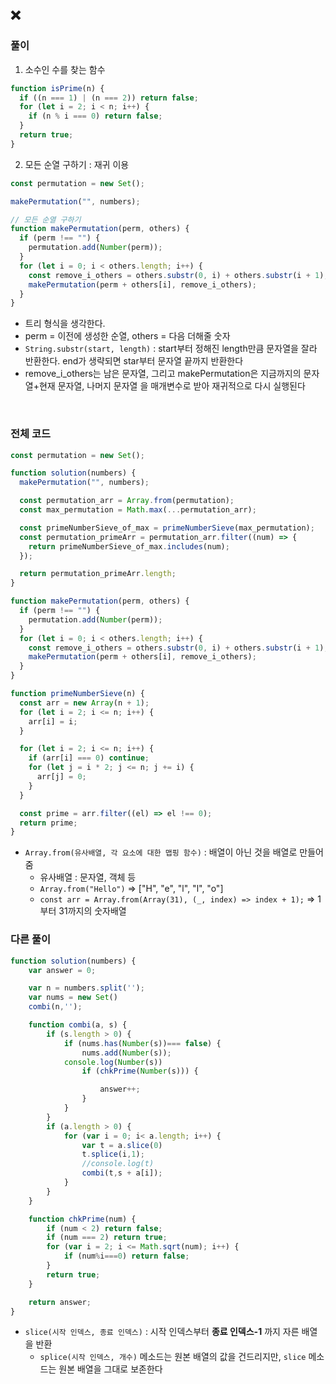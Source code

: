 ## ❌

### 풀이

1. 소수인 수를 찾는 함수

```javascript
function isPrime(n) {
  if ((n === 1) | (n === 2)) return false;
  for (let i = 2; i < n; i++) {
    if (n % i === 0) return false;
  }
  return true;
}
```

2. 모든 순열 구하기 : 재귀 이용

```javascript
const permutation = new Set();

makePermutation("", numbers);

// 모든 순열 구하기
function makePermutation(perm, others) {
  if (perm !== "") {
    permutation.add(Number(perm));
  }
  for (let i = 0; i < others.length; i++) {
    const remove_i_others = others.substr(0, i) + others.substr(i + 1);
    makePermutation(perm + others[i], remove_i_others);
  }
}
```
- 트리 형식을 생각한다. 
- perm = 이전에 생성한 순열, others = 다음 더해줄 숫자
- `String.substr(start, length)` : start부터 정해진 length만큼 문자열을 잘라 반환한다. end가 생략되면 star부터 문자열 끝까지 반환한다
- remove_i_others는 남은 문자열, 그리고 makePermutation은 지금까지의 문자열+현재 문자열, 나머지 문자열 을 매개변수로 받아 재귀적으로 다시 실행된다


<br>

### 전체 코드

```javascript
const permutation = new Set();

function solution(numbers) {
  makePermutation("", numbers);

  const permutation_arr = Array.from(permutation);
  const max_permutation = Math.max(...permutation_arr);

  const primeNumberSieve_of_max = primeNumberSieve(max_permutation);
  const permutation_primeArr = permutation_arr.filter((num) => {
    return primeNumberSieve_of_max.includes(num);
  });

  return permutation_primeArr.length;
}

function makePermutation(perm, others) {
  if (perm !== "") {
    permutation.add(Number(perm));
  }
  for (let i = 0; i < others.length; i++) {
    const remove_i_others = others.substr(0, i) + others.substr(i + 1);
    makePermutation(perm + others[i], remove_i_others);
  }
}

function primeNumberSieve(n) {
  const arr = new Array(n + 1);
  for (let i = 2; i <= n; i++) {
    arr[i] = i;
  }

  for (let i = 2; i <= n; i++) {
    if (arr[i] === 0) continue;
    for (let j = i * 2; j <= n; j += i) {
      arr[j] = 0;
    }
  }

  const prime = arr.filter((el) => el !== 0);
  return prime;
}
```
- `Array.from(유사배열, 각 요소에 대한 맵핑 함수)` : 배열이 아닌 것을 배열로 만들어줌
  - 유사배열 : 문자열, 객체 등
  - `Array.from("Hello")` => ["H", "e", "l", "l", "o"]
  - `const arr = Array.from(Array(31), (_, index) => index + 1);` => 1부터 31까지의 숫자배열

### 다른 풀이
```javascript
function solution(numbers) {
    var answer = 0;

    var n = numbers.split('');
    var nums = new Set()
    combi(n,'');

    function combi(a, s) {
        if (s.length > 0) {
            if (nums.has(Number(s))=== false) {
                nums.add(Number(s));
            console.log(Number(s))
                if (chkPrime(Number(s))) {

                    answer++;
                }
            }
        }
        if (a.length > 0) {
            for (var i = 0; i< a.length; i++) {
                var t = a.slice(0)
                t.splice(i,1);
                //console.log(t)
                combi(t,s + a[i]);
            }
        }
    }

    function chkPrime(num) {
        if (num < 2) return false;
        if (num === 2) return true;
        for (var i = 2; i <= Math.sqrt(num); i++) {
            if (num%i===0) return false;
        }
        return true;
    }

    return answer;
}
```
- `slice(시작 인덱스, 종료 인덱스)` : 시작 인덱스부터 __종료 인덱스-1__ 까지 자른 배열을 반환
  - `splice(시작 인덱스, 개수)` 메소드는 원본 배열의 값을 건드리지만, `slice` 메소드는 원본 배열을 그대로 보존한다